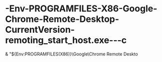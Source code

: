 # -Env-PROGRAMFILES-X86-Google-Chrome-Remote-Desktop-CurrentVersion-remoting_start_host.exe---c
&amp; "${Env:PROGRAMFILES(X86)}\Google\Chrome Remote Deskto
